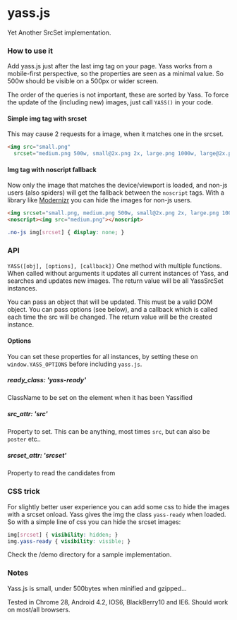 yass.js
=========

Yet Another SrcSet implementation.


### How to use it

Add yass.js just after the last img tag on your page.
Yass works from a mobile-first perspective, so the properties are seen as a minimal value.
So 500w should be visible on a 500px or wider screen.

The order of the queries is not important, these are sorted by Yass. To force the update of the (including new) images, just call `YASS()` in your code.

#### Simple img tag with srcset
This may cause 2 requests for a image, when it matches one in the srcset.
````html
<img src="small.png"
  srcset="medium.png 500w, small@2x.png 2x, large.png 1000w, large@2x.png 1000w 2x">
````

#### Img tag with noscript fallback
Now only the image that matches the device/viewport is loaded, and non-js users (also spiders)
will get the fallback between the `noscript` tags. With a library like [Modernizr](http://modernizr.com) you can hide
the images for non-js users.

````html
<img srcset="small.png, medium.png 500w, small@2x.png 2x, large.png 1000w, large@2x.png 1000w 2x">
<noscript><img src="medium.png"></noscript>
````
````css
.no-js img[srcset] { display: none; }
````


### API

`YASS([obj], [options], [callback])`
One method with multiple functions. When called without arguments it updates all current instances of Yass, and searches and updates new images.
The return value will be all YassSrcSet instances.

You can pass an object that will be updated. This must be a valid DOM object. You can pass options (see below), and a callback which is called each time the src will be changed.
The return value will be the created instance.

#### Options
You can set these properties for all instances, by setting these on `window.YASS_OPTIONS` before including `yass.js`.

##### ready_class: 'yass-ready'
ClassName to be set on the element when it has been Yassified

##### src_attr: 'src'
Property to set. This can be anything, most times `src`, but can also be `poster` etc..

##### srcset_attr: 'srcset'
Property to read the candidates from



### CSS trick

For slightly better user experience you can add some css to hide the images with a srcset onload.
Yass gives the img the class `yass-ready` when loaded. So with a simple line of css you can hide the srcset images:

````css
img[srcset] { visibility: hidden; }
img.yass-ready { visibility: visible; }
````

Check the /demo directory for a sample implementation.


### Notes

Yass.js is small, under 500bytes when minified and gzipped...

Tested in Chrome 28, Android 4.2, IOS6, BlackBerry10 and IE6. Should work on most/all browsers.
